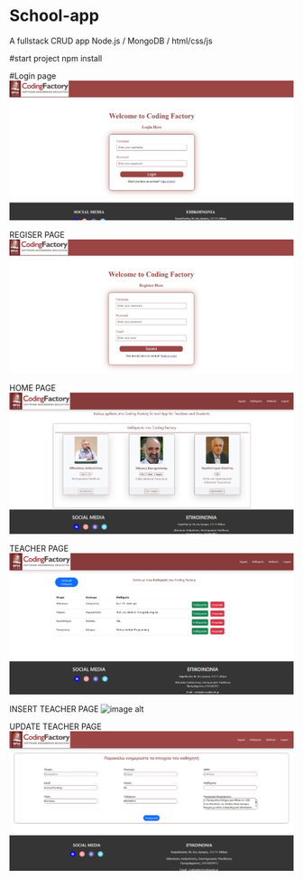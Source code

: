 # School-app
A fullstack CRUD app Node.js / MongoDB / html/css/js

#start project
npm install

#Login page
![image alt](https://github.com/pvergoulis/School-app/blob/main/425610c9-d311-4554-a892-1ecec5b9e452.jpg?raw=true)



REGISER PAGE 
![image alt](https://github.com/pvergoulis/School-app/blob/main/9403adef-ff70-49d9-819c-d6e8b25ec935.jpg?raw=true)



HOME PAGE
![image alt](https://github.com/pvergoulis/School-app/blob/main/69832096-7b8e-4c13-95d3-adcdc7f709fa.jpg?raw=true)



TEACHER PAGE
![image alt](https://github.com/pvergoulis/School-app/blob/main/53a67e41-d954-47d2-9a8c-c757093b2c51.jpg?raw=true)


INSERT TEACHER PAGE
![image alt]()


UPDATE TEACHER PAGE
![image alt](https://github.com/pvergoulis/School-app/blob/main/4eb48d0a-b3fe-41d1-8e20-0552c1737aff.jpg?raw=true)

